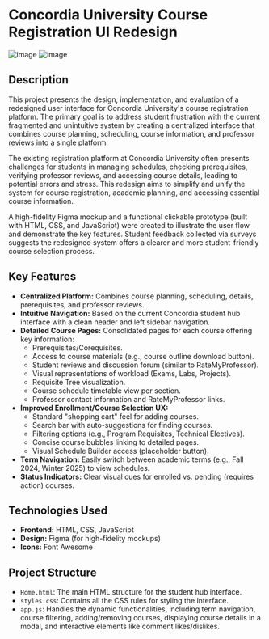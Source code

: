# Concordia University Course Registration UI Redesign
![image](https://github.com/user-attachments/assets/be4aa302-5171-4261-84f2-b7252ccc4cc1)
![image](https://github.com/user-attachments/assets/abfddaa9-9ab2-4e9a-996b-d522a31791f7)


## Description

This project presents the design, implementation, and evaluation of a redesigned user interface for Concordia University's course registration platform. The primary goal is to address student frustration with the current fragmented and unintuitive system by creating a centralized interface that combines course planning, scheduling, course information, and professor reviews into a single platform.

The existing registration platform at Concordia University often presents challenges for students in managing schedules, checking prerequisites, verifying professor reviews, and accessing course details, leading to potential errors and stress. This redesign aims to simplify and unify the system for course registration, academic planning, and accessing essential course information.

A high-fidelity Figma mockup and a functional clickable prototype (built with HTML, CSS, and JavaScript) were created to illustrate the user flow and demonstrate the key features. Student feedback collected via surveys suggests the redesigned system offers a clearer and more student-friendly course selection process.

## Key Features

* **Centralized Platform:** Combines course planning, scheduling, details, prerequisites, and professor reviews.
* **Intuitive Navigation:** Based on the current Concordia student hub interface with a clean header and left sidebar navigation.
* **Detailed Course Pages:** Consolidated pages for each course offering key information:
    * Prerequisites/Corequisites.
    * Access to course materials (e.g., course outline download button).
    * Student reviews and discussion forum (similar to RateMyProfessor).
    * Visual representations of workload (Exams, Labs, Projects).
    * Requisite Tree visualization.
    * Course schedule timetable view per section.
    * Professor contact information and RateMyProfessor links.
* **Improved Enrollment/Course Selection UX:**
    * Standard "shopping cart" feel for adding courses.
    * Search bar with auto-suggestions for finding courses.
    * Filtering options (e.g., Program Requisites, Technical Electives).
    * Concise course bubbles linking to detailed pages.
    * Visual Schedule Builder access (placeholder button).
* **Term Navigation:** Easily switch between academic terms (e.g., Fall 2024, Winter 2025) to view schedules.
* **Status Indicators:** Clear visual cues for enrolled vs. pending (requires action) courses.

## Technologies Used

* **Frontend:** HTML, CSS, JavaScript
* **Design:** Figma (for high-fidelity mockups)
* **Icons:** Font Awesome

## Project Structure

* `Home.html`: The main HTML structure for the student hub interface.
* `styles.css`: Contains all the CSS rules for styling the interface.
* `app.js`: Handles the dynamic functionalities, including term navigation, course filtering, adding/removing courses, displaying course details in a modal, and interactive elements like comment likes/dislikes.
